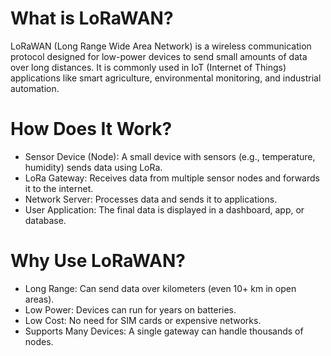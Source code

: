 # What is LoRaWAN?

LoRaWAN (Long Range Wide Area Network) is a wireless communication protocol designed for low-power devices to send small amounts of data over long distances. It is commonly used in IoT (Internet of Things) applications like smart agriculture, environmental monitoring, and industrial automation.

# How Does It Work?

- Sensor Device (Node): A small device with sensors (e.g., temperature, humidity) sends data using LoRa.
- LoRa Gateway: Receives data from multiple sensor nodes and forwards it to the internet.
- Network Server: Processes data and sends it to applications.
- User Application: The final data is displayed in a dashboard, app, or database.

# Why Use LoRaWAN?

- Long Range: Can send data over kilometers (even 10+ km in open areas).
- Low Power: Devices can run for years on batteries.
- Low Cost: No need for SIM cards or expensive networks.
- Supports Many Devices: A single gateway can handle thousands of nodes.
